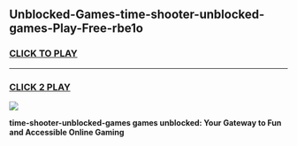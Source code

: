 
## Unblocked-Games-time-shooter-unblocked-games-Play-Free-rbe1o
<h3>
<a href="https://premium76.site?title=time-shooter-unblocked-games&ref=24M">CLICK TO PLAY</a></h3>
<hr>

<h3>
<a href="https://premium76.site?title=time-shooter-unblocked-games&ref=24M">CLICK 2 PLAY</a>
  
</h3>

<a href="https://premium76.site?title=time-shooter-unblocked-games&ref=24M"><img src="https://clearcache.store/games.png"></a>


**time-shooter-unblocked-games games unblocked: Your Gateway to Fun and Accessible Online Gaming**
